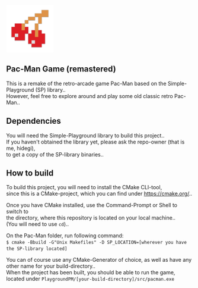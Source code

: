 <p align="left">
  <img src="assets/cherry_icon.png" width="128" height="128">
</p>

## Pac-Man Game (remastered)
This is a remake of the retro-arcade game Pac-Man based on the Simple-Playground (SP) library..\
However, feel free to explore around and play some old classic retro Pac-Man..

## Dependencies
You will need the Simple-Playground library to build this project..\
If you haven't obtained the library yet, please ask the repo-owner (that is me, hidegi),\
to get a copy of the SP-library binaries..

## How to build
To build this project, you will need to install the CMake CLI-tool,\
since this is a CMake-project, which you can find under https://cmake.org/..

Once you have CMake installed, use the Command-Prompt or Shell to switch to\
the directory, where this repository is located on your local machine..\
(You will need to use ```cd```)..

On the Pac-Man folder, run following command:\
```$ cmake -Bbuild -G"Unix Makefiles" -D SP_LOCATION=[wherever you have the SP-library located]```

You can of course use any CMake-Generator of choice, as well as have any other name for your build-directory..\
When the project has been built, you should be able to run the game, located under ```PlaygroundPM/[your-build-directory]/src/pacman.exe```
